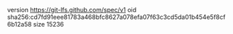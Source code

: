 version https://git-lfs.github.com/spec/v1
oid sha256:cd7fd91eee81783a468bfc8627a078efa07f63c3cd5da01b454e5f8cf6b12a58
size 15236
